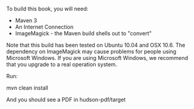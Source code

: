 To build this book, you will need:

  - Maven 3
  - An Internet Connection
  - ImageMagick - the Maven build shells out to "convert"
  
Note that this build has been tested on Ubuntu 10.04 and OSX 10.6.   The dependency on ImageMagick may cause problems for people using Microsoft Windows.   If you are using Microsoft Windows, we recommend that you upgrade to a real operation system.

Run:

   mvn clean install

And you should see a PDF in hudson-pdf/target